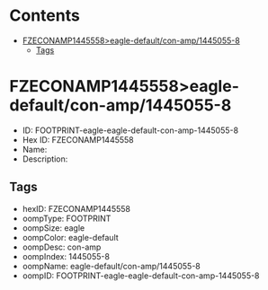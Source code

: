 



Contents
========

* [FZECONAMP1445558>eagle-default/con-amp/1445055-8](#fzeconamp1445558eagle-defaultcon-amp1445055-8)
	* [Tags](#tags)

# FZECONAMP1445558>eagle-default/con-amp/1445055-8

- ID: FOOTPRINT-eagle-eagle-default-con-amp-1445055-8
- Hex ID: FZECONAMP1445558
- Name: 
- Description: 

## Tags

- hexID: FZECONAMP1445558
- oompType: FOOTPRINT
- oompSize: eagle
- oompColor: eagle-default
- oompDesc: con-amp
- oompIndex: 1445055-8
- oompName: eagle-default/con-amp/1445055-8
- oompID: FOOTPRINT-eagle-eagle-default-con-amp-1445055-8
